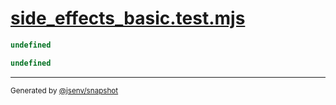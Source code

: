 # [side_effects_basic.test.mjs](../side_effects_basic.test.mjs)

```js
undefined
```

```js
undefined
```

---

<sub>
  Generated by <a href="https://github.com/jsenv/core/tree/main/packages/independent/snapshot">@jsenv/snapshot</a>
</sub>
